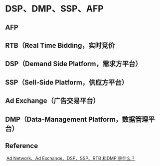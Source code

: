 # DSP、DMP、SSP、AFP

## AFP

## RTB（Real Time Bidding，实时竞价

## DSP（Demand Side Platform，需求方平台）

## SSP（Sell-Side Platform，供应方平台）

## Ad Exchange（广告交易平台）

## DMP（Data-Management Platform，数据管理平台）



## Reference

 [Ad Network、Ad Exchange、DSP、SSP、RTB 和DMP 是什么？](http://www.199it.com/archives/169690.html)

